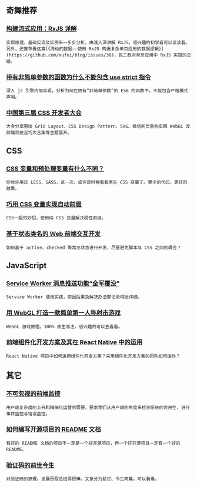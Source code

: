 
## 奇舞推荐

### [构建流式应用：RxJS 详解](https://github.com/joeyguo/blog/issues/11)

    实现原理、基础实现及实例来一步步分析，由浅入深讲解 RxJS，感兴趣的初学者可以读读看。另外，还推荐看这篇[《流动的数据——使用 RxJS 构造复杂单页应用的数据逻辑》](https://github.com/xufei/blog/issues/38)，民工叔对单页应用中 RxJS 实践的总结。

### [带有非简单参数的函数为什么不能包含 use strict 指令](http://www.cnblogs.com/ziyunfei/p/5926123.html)

    深入 js 引擎内部实现，分析为何在拥有“非简单参数”的 ES6 的函数中，不能包含严格模式声明。

### [中国第三届 CSS 开发者大会](https://www.w3ctech.com/topic/1900?from=singlemessage&isappinstalled=0)

    大会分享围绕 Grid Layout、CSS Design Pattern、SVG、微信网页重构实践 WebGL 及前端奇技淫巧大合集等主题展开。

## CSS

### [CSS 变量和预处理变量有什么不同？](http://www.zcfy.cc/article/1567)

    你也许用过 LESS、SASS，这一次，或许是时候看看原生 CSS 变量了。更少的代码，更好的效果。

### [巧用 CSS 变量实现自动前缀](http://www.zcfy.cc/article/1576)

    CSS一姐的妙招，使用纯 CSS 变量解决属性前缀。

### [基于状态类名的 Web 前端交互开发](http://www.zhangxinxu.com/wordpress/2016/10/classname-active-checked-web-ux-develop/)

    如何基于 active、checked 等常见状态进行开发，尽量避免脚本与 CSS 之间的耦合？

## JavaScript

### [Service Worker 消息推送功能“全军覆没”](https://www.zhengqingxin.com/post/push-knock-the-door.html)

    Service Worker 使用实践，前因后果及解决办法都记录得挺详细。

### [用 WebGL 打造一款简单第一人称射击游戏](http://www.alloyteam.com/2016/11/with-webgl-to-build-a-simple-first-person-shooter-games/)

    WebGL 游戏教程。100% 原生写法，感兴趣的可以去看看。

### [前端组件化开发方案及其在 React Native 中的运用](http://mp.weixin.qq.com/s?__biz=MzIwNjQwMzUwMQ==&mid=2247484416&idx=1&sn=b49e58890145da84b427535741dfc7c1&chksm=972366c2a054efd49cf6816c6ce9b267c2e65a18758bcfa54a11c7942df6d820e2b2c18dfc1a&scene=4#wechat_redirect)

    React Native 项目中如何运用组件化开发方案？采用组件化开发方案的团队如何运作？

## 其它

### [不可忽视的前端监控](https://zhuanlan.zhihu.com/p/23310438)

    用户端复杂度的上升和精细化运营的需要，要求我们从用户端的角度来检测系统的可用性，进行事件监控与错误监控。

### [如何编写开源项目的 README 文档](https://zhuanlan.zhihu.com/p/23306218)

    有好的 README 文档的项目不一定是一个好开源项目，但一个好开源项目一定有一个好的 README。

### [验证码的前世今生](https://segmentfault.com/a/1190000007334219)

    对验证码的原理。发展历程总结得很棒。文章分为前世、今生两篇，可以看看。


